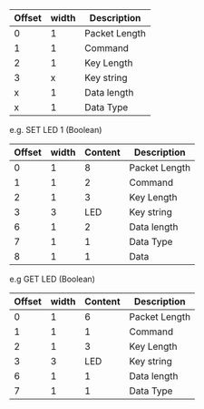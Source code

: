 
|Offset|width|Description|
|--|--|--|
0|1|Packet Length|
1|1|Command|
2|1|Key Length|
3|x|Key string|
x|1|Data length|
x|1|Data Type|

e.g. SET LED 1 (Boolean)

|Offset|width|Content|Description|
|--|--|--|--|
0|1|8|Packet Length|
1|1|2|Command|
2|1|3|Key Length|
3|3|LED|Key string|
6|1|2|Data length|
7|1|1|Data Type|
8|1|1|Data

e.g GET LED (Boolean)

|Offset|width|Content|Description|
|--|--|--|--|
0|1|6|Packet Length|
1|1|1|Command|
2|1|3|Key Length|
3|3|LED|Key string|
6|1|1|Data length|
7|1|1|Data Type|
